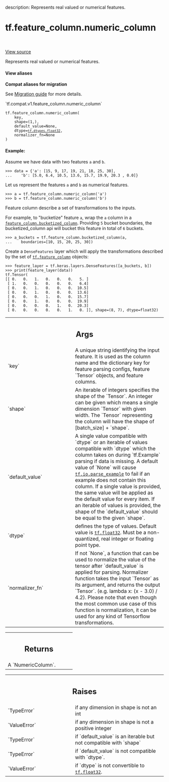 description: Represents real valued or numerical features.

<div itemscope itemtype="http://developers.google.com/ReferenceObject">
<meta itemprop="name" content="tf.feature_column.numeric_column" />
<meta itemprop="path" content="Stable" />
</div>

# tf.feature_column.numeric_column

<!-- Insert buttons and diff -->

<table class="tfo-notebook-buttons tfo-api nocontent" align="left">

</table>

<a target="_blank" class="external" href="/code/stable/tensorflow/python/feature_column/feature_column_v2.py">View source</a>



Represents real valued or numerical features.

<section class="expandable">
  <h4 class="showalways">View aliases</h4>
  <p>
<b>Compat aliases for migration</b>
<p>See
<a href="https://www.tensorflow.org/guide/migrate">Migration guide</a> for
more details.</p>
<p>`tf.compat.v1.feature_column.numeric_column`</p>
</p>
</section>

<pre class="devsite-click-to-copy prettyprint lang-py tfo-signature-link">
<code>tf.feature_column.numeric_column(
    key,
    shape=(1,),
    default_value=None,
    dtype=<a href="../../tf/dtypes.md#float32"><code>tf.dtypes.float32</code></a>,
    normalizer_fn=None
)
</code></pre>



<!-- Placeholder for "Used in" -->


#### Example:



Assume we have data with two features `a` and `b`.

```
>>> data = {'a': [15, 9, 17, 19, 21, 18, 25, 30],
...    'b': [5.0, 6.4, 10.5, 13.6, 15.7, 19.9, 20.3 , 0.0]}
```

Let us represent the features `a` and `b` as numerical features.

```
>>> a = tf.feature_column.numeric_column('a')
>>> b = tf.feature_column.numeric_column('b')
```

Feature column describe a set of transformations to the inputs.

For example, to "bucketize" feature `a`, wrap the `a` column in a
<a href="../../tf/feature_column/bucketized_column.md"><code>feature_column.bucketized_column</code></a>.
Providing `5` bucket boundaries, the bucketized_column api
will bucket this feature in total of `6` buckets.

```
>>> a_buckets = tf.feature_column.bucketized_column(a,
...    boundaries=[10, 15, 20, 25, 30])
```

Create a `DenseFeatures` layer which will apply the transformations
described by the set of <a href="../../tf/feature_column.md"><code>tf.feature_column</code></a> objects:

```
>>> feature_layer = tf.keras.layers.DenseFeatures([a_buckets, b])
>>> print(feature_layer(data))
tf.Tensor(
[[ 0.   0.   1.   0.   0.   0.   5. ]
 [ 1.   0.   0.   0.   0.   0.   6.4]
 [ 0.   0.   1.   0.   0.   0.  10.5]
 [ 0.   0.   1.   0.   0.   0.  13.6]
 [ 0.   0.   0.   1.   0.   0.  15.7]
 [ 0.   0.   1.   0.   0.   0.  19.9]
 [ 0.   0.   0.   0.   1.   0.  20.3]
 [ 0.   0.   0.   0.   0.   1.   0. ]], shape=(8, 7), dtype=float32)
```

<!-- Tabular view -->
 <table class="responsive fixed orange">
<colgroup><col width="214px"><col></colgroup>
<tr><th colspan="2"><h2 class="add-link">Args</h2></th></tr>

<tr>
<td>
`key`
</td>
<td>
A unique string identifying the input feature. It is used as the
column name and the dictionary key for feature parsing configs, feature
`Tensor` objects, and feature columns.
</td>
</tr><tr>
<td>
`shape`
</td>
<td>
An iterable of integers specifies the shape of the `Tensor`. An
integer can be given which means a single dimension `Tensor` with given
width. The `Tensor` representing the column will have the shape of
[batch_size] + `shape`.
</td>
</tr><tr>
<td>
`default_value`
</td>
<td>
A single value compatible with `dtype` or an iterable of
values compatible with `dtype` which the column takes on during
`tf.Example` parsing if data is missing. A default value of `None` will
cause <a href="../../tf/io/parse_example.md"><code>tf.io.parse_example</code></a> to fail if an example does not contain this
column. If a single value is provided, the same value will be applied as
the default value for every item. If an iterable of values is provided,
the shape of the `default_value` should be equal to the given `shape`.
</td>
</tr><tr>
<td>
`dtype`
</td>
<td>
defines the type of values. Default value is <a href="../../tf.md#float32"><code>tf.float32</code></a>. Must be a
non-quantized, real integer or floating point type.
</td>
</tr><tr>
<td>
`normalizer_fn`
</td>
<td>
If not `None`, a function that can be used to normalize the
value of the tensor after `default_value` is applied for parsing.
Normalizer function takes the input `Tensor` as its argument, and returns
the output `Tensor`. (e.g. lambda x: (x - 3.0) / 4.2). Please note that
even though the most common use case of this function is normalization, it
can be used for any kind of Tensorflow transformations.
</td>
</tr>
</table>



<!-- Tabular view -->
 <table class="responsive fixed orange">
<colgroup><col width="214px"><col></colgroup>
<tr><th colspan="2"><h2 class="add-link">Returns</h2></th></tr>
<tr class="alt">
<td colspan="2">
A `NumericColumn`.
</td>
</tr>

</table>



<!-- Tabular view -->
 <table class="responsive fixed orange">
<colgroup><col width="214px"><col></colgroup>
<tr><th colspan="2"><h2 class="add-link">Raises</h2></th></tr>

<tr>
<td>
`TypeError`
</td>
<td>
if any dimension in shape is not an int
</td>
</tr><tr>
<td>
`ValueError`
</td>
<td>
if any dimension in shape is not a positive integer
</td>
</tr><tr>
<td>
`TypeError`
</td>
<td>
if `default_value` is an iterable but not compatible with `shape`
</td>
</tr><tr>
<td>
`TypeError`
</td>
<td>
if `default_value` is not compatible with `dtype`.
</td>
</tr><tr>
<td>
`ValueError`
</td>
<td>
if `dtype` is not convertible to <a href="../../tf.md#float32"><code>tf.float32</code></a>.
</td>
</tr>
</table>

